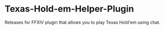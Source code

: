 # Texas-Hold-em-Helper-Plugin
Releases for FFXIV plugin that allows you to play Texas Hold'em using chat.
